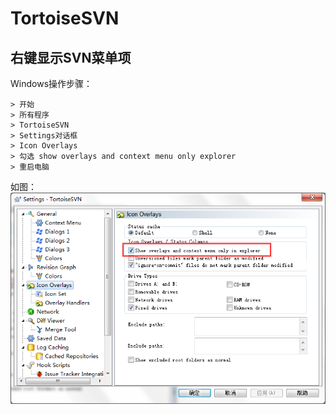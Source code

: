 # TortoiseSVN

## 右键显示SVN菜单项
Windows操作步骤：
```text
> 开始 
> 所有程序 
> TortoiseSVN 
> Settings对话框 
> Icon Overlays 
> 勾选 show overlays and context menu only explorer 
> 重启电脑
```

如图：
![Settings](../images/TortoiseSVN-Settings.png)

